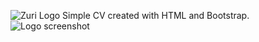 ![Zuri Logo](https://zuri.team/img/zuri-logo-full.svg)
Simple CV created with HTML and Bootstrap.
![Logo screenshot](https://res.cloudinary.com/tonorp/image/upload/v1629550433/Screenshot_2021-08-21_at_13.52.03_bwbbl2.png)
